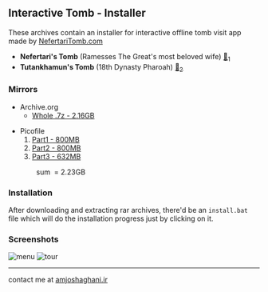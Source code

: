 ## Interactive Tomb - Installer
These archives contain an installer for interactive offline tomb visit app made by [NefertariTomb.com](http://nefertaritomb.com)

- **Nefertari's Tomb** (Ramesses The Great's most beloved wife) [🔗<sub>1</sub>](https://en.wikipedia.org/wiki/Nefertari)
- **Tutankhamun's Tomb** (18th Dynasty Pharoah) [🔗<sub>2</sub>](https://en.wikipedia.org/wiki/Tutankhamun)

### Mirrors
- Archive.org
  * [Whole .7z - 2.16GB](https://archive.org/download/amjoshaghani_interactivetombs_installer/installer.7z)
<!--- Arvan Cloud
  * [Whole .7z - 2.16GB](https://bit.ly/3As2ZZT) - bit.ly
  
  -OR-
  
  * [Whole .7z - 2.16GB](https://b2n.ir/h22449) - b2n.ir-->
- Picofile
  1. [Part1 - 800MB](https://s28.picofile.com/file/8462589068/Interactive_Tombs_part1.rar.html)
  2. [Part2 - 800MB](https://s29.picofile.com/file/8462590118/Interactive_Tombs_part2.rar.html)
  3. [Part3 - 632MB](https://s28.picofile.com/file/8462591492/Interactive_Tombs_part3.rar.html)

&emsp;&emsp;&emsp;&emsp;sum &nbsp;= 2.23GB

### Installation

After downloading and extracting rar archives, there'd be an `install.bat` file
which will do the installation progress just by clicking on it.

### Screenshots
![menu](https://s8.uupload.ir/files/screenshot_2022-11-03_114258_k92.jpg)
![tour](https://s8.uupload.ir/files/screenshot_2022-11-03_114918_16tq.jpg)

---

contact me at [amjoshaghani.ir](https://amjoshaghani.ir)
